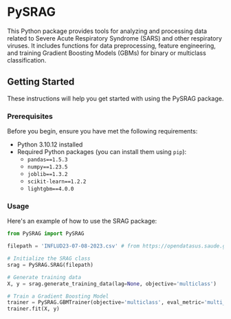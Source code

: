 # PySRAG

This Python package provides tools for analyzing and processing data related to Severe Acute Respiratory Syndrome (SARS) and other respiratory viruses. It includes functions for data preprocessing, feature engineering, and training Gradient Boosting Models (GBMs) for binary or multiclass classification.

## Getting Started

These instructions will help you get started with using the PySRAG package.

### Prerequisites

Before you begin, ensure you have met the following requirements:

- Python 3.10.12 installed
- Required Python packages (you can install them using `pip`):
  - `pandas==1.5.3`
  - `numpy==1.23.5`
  - `joblib==1.3.2`
  - `scikit-learn==1.2.2`
  - `lightgbm==4.0.0`

<!---
### Installation

You can install the PySRAG package using `pip`:

```bash
pip install PySRAG
```
--->

### Usage

Here's an example of how to use the SRAG package:

```python
from PySRAG import PySRAG

filepath = 'INFLUD23-07-08-2023.csv' # from https://opendatasus.saude.gov.br/dataset/srag-2021-a-2023

# Initialize the SRAG class
srag = PySRAG.SRAG(filepath)

# Generate training data
X, y = srag.generate_training_data(lag=None, objective='multiclass')

# Train a Gradient Boosting Model
trainer = PySRAG.GBMTrainer(objective='multiclass', eval_metric='multi_logloss')
trainer.fit(X, y)
```

<!---
For more detailed information and examples, please refer to the package documentation.

## Documentation

You can find the full documentation for the SRAG package in the [docs](docs/) directory.

## Contributing

If you would like to contribute to this project, please follow these steps:

1. Fork the repository.
2. Create a new branch for your feature or bug fix: `git checkout -b feature/your-feature-name`
3. Commit your changes: `git commit -m "Add new feature"`
4. Push to your branch: `git push origin feature/your-feature-name`
5. Create a pull request.

## License

This project is licensed under the MIT License - see the [LICENSE](LICENSE) file for details.

## Acknowledgments

- Special thanks to the contributors and maintainers of the SRAG Analysis package.

Happy coding!
-->

